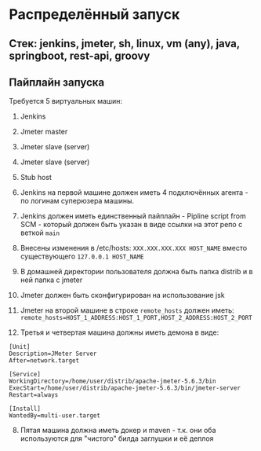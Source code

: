 # Распределённый запуск

## Стек: jenkins, jmeter, sh, linux, vm (any), java, springboot, rest-api, groovy


## Пайплайн запуска

Требуется 5 виртуальных машин:
1. Jenkins
2. Jmeter master
3. Jmeter slave (server)
4. Jmeter slave (server)
5. Stub host

1. Jenkins на первой машине должен иметь 4 подключённых агента - по логинам суперюзера машины.
2. Jenkins должен иметь единственный пайплайн - Pipline script from SCM - который должен быть указан в виде ссылки на этот репо с веткой ```main```
3. Внесены изменения в /etc/hosts: ```XXX.XXX.XXX.XXX HOST_NAME``` вместо существующего ```127.0.0.1 HOST_NAME```
4. В домашней директории пользователя должна быть папка distrib и в ней папка с jmeter
5. Jmeter должен быть сконфигурирован на использование jsk
6. Jmeter на второй машине в строке ```remote_hosts``` должен иметь: ```remote_hosts=HOST_1_ADDRESS:HOST_1_PORT,HOST_2_ADDRESS:HOST_2_PORT```
7. Третья и четвертая машина должны иметь демона в виде:

```
[Unit]
Description=JMeter Server
After=network.target

[Service]
WorkingDirectory=/home/user/distrib/apache-jmeter-5.6.3/bin
ExecStart=/home/user/distrib/apache-jmeter-5.6.3/bin/jmeter-server
Restart=always

[Install]
WantedBy=multi-user.target
```

8. Пятая машина должна иметь докер и maven - т.к. они оба используются для "чистого" билда заглушки и её деплоя

